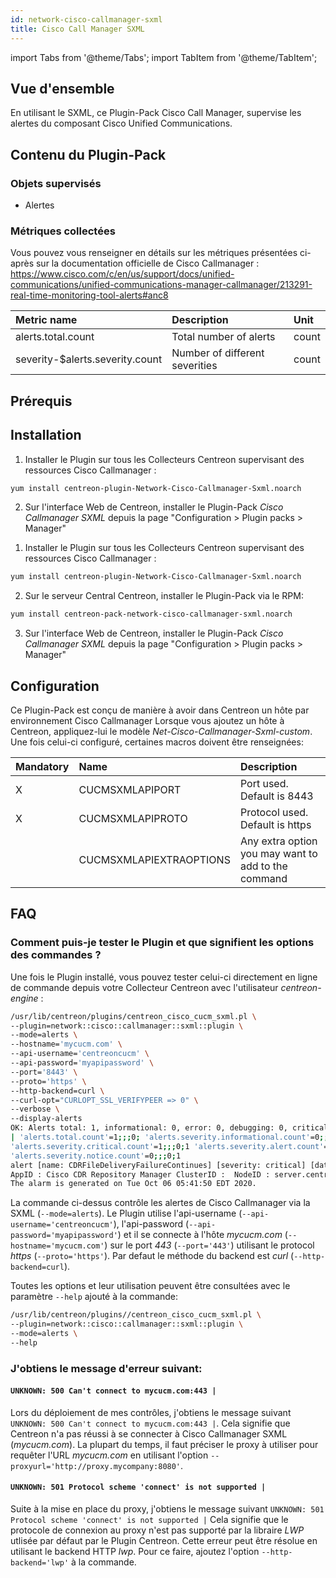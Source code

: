 ```yaml
---
id: network-cisco-callmanager-sxml
title: Cisco Call Manager SXML
---
```

import Tabs from '@theme/Tabs';
import TabItem from '@theme/TabItem';


## Vue d'ensemble

En utilisant le SXML, ce Plugin-Pack Cisco Call Manager, supervise les alertes du composant Cisco Unified Communications.

## Contenu du Plugin-Pack

### Objets supervisés

* Alertes

### Métriques collectées

Vous pouvez vous renseigner en détails sur les métriques présentées ci-après sur la documentation officielle
de Cisco Callmanager : https://www.cisco.com/c/en/us/support/docs/unified-communications/unified-communications-manager-callmanager/213291-real-time-monitoring-tool-alerts#anc8

<Tabs groupId="operating-systems">
<TabItem value="Alerts" label="Alerts">

| Metric name                      | Description                         | Unit  |
| :------------------------------- | :---------------------------------- | :---- |
| alerts.total.count               | Total number of alerts              | count |
| severity-$alerts.severity.count  | Number of different severities      | count |

</TabItem>
</Tabs>

## Prérequis

## Installation

<Tabs groupId="operating-systems">
<TabItem value="online" label="Online License">

1. Installer le Plugin sur tous les Collecteurs Centreon supervisant des ressources Cisco Callmanager :

```bash
yum install centreon-plugin-Network-Cisco-Callmanager-Sxml.noarch
```

2. Sur l'interface Web de Centreon, installer le Plugin-Pack *Cisco Callmanager SXML* depuis la page "Configuration > Plugin packs > Manager"

</TabItem>
<TabItem value="offline" label="Offline License">

1. Installer le Plugin sur tous les Collecteurs Centreon supervisant des ressources Cisco Callmanager :

```bash
yum install centreon-plugin-Network-Cisco-Callmanager-Sxml.noarch
```

2. Sur le serveur Central Centreon, installer le Plugin-Pack via le RPM:

```bash
yum install centreon-pack-network-cisco-callmanager-sxml.noarch
```

3. Sur l'interface Web de Centreon, installer le Plugin-Pack *Cisco Callmanager SXML* depuis la page "Configuration > Plugin packs > Manager"

</TabItem>
</Tabs>

## Configuration

Ce Plugin-Pack est conçu de manière à avoir dans Centreon un hôte par environnement Cisco Callmanager
Lorsque vous ajoutez un hôte à Centreon, appliquez-lui le modèle *Net-Cisco-Callmanager-Sxml-custom*.
Une fois celui-ci configuré, certaines macros doivent être renseignées:

| Mandatory   | Name                     | Description                                         |
| :---------- | :----------------------- | :-------------------------------------------------- |
| X           | CUCMSXMLAPIPORT          | Port used. Default is 8443                          |
| X           | CUCMSXMLAPIPROTO         | Protocol used. Default is https                     |
|             | CUCMSXMLAPIEXTRAOPTIONS  | Any extra option you may want to add to the command |

## FAQ

### Comment puis-je tester le Plugin et que signifient les options des commandes ?

Une fois le Plugin installé, vous pouvez tester celui-ci directement en ligne de commande depuis votre Collecteur Centreon avec l'utilisateur *centreon-engine* :

```bash
/usr/lib/centreon/plugins/centreon_cisco_cucm_sxml.pl \
--plugin=network::cisco::callmanager::sxml::plugin \
--mode=alerts \
--hostname='mycucm.com' \
--api-username='centreoncucm' \
--api-password='myapipassword' \
--port='8443' \
--proto='https' \
--http-backend=curl \
--curl-opt="CURLOPT_SSL_VERIFYPEER => 0" \
--verbose \
--display-alerts
OK: Alerts total: 1, informational: 0, error: 0, debugging: 0, critical: 1, alert: 0, warning: 0, emergency: 0, notice: 0
| 'alerts.total.count'=1;;;0; 'alerts.severity.informational.count'=0;;;0;1 'alerts.severity.error.count'=0;;;0;1 'alerts.severity.debugging.count'=0;;;0;1
'alerts.severity.critical.count'=1;;;0;1 'alerts.severity.alert.count'=0;;;0;1 'alerts.severity.warning.count'=0;;;0;1 'alerts.severity.emergency.count'=0;;;0;1
'alerts.severity.notice.count'=0;;;0;1
alert [name: CDRFileDeliveryFailureContinues] [severity: critical] [date: Tue Oct  6 05:42:12 2020]:  BillingServerAddress : 172.28.172.105
AppID : Cisco CDR Repository Manager ClusterID :  NodeID : server.centreon.com  TimeStamp : Tue Oct 06 05:41:50 EDT 2020.
The alarm is generated on Tue Oct 06 05:41:50 EDT 2020.
```

La commande ci-dessus contrôle les alertes de Cisco Callmanager via la SXML (```--mode=alerts```).
Le Plugin utilise l'api-username (```--api-username='centreoncucm'```), l'api-password (```--api-password='myapipassword'```)
et il se connecte à l'hôte _mycucm.com_ (```--hostname='mycucm.com'```)
sur le port _443_ (```--port='443'```) utilisant le protocol _https_ (```--proto='https'```).
Par defaut le méthode du backend est _curl_ (```--http-backend=curl```).

Toutes les options et leur utilisation peuvent être consultées avec le paramètre ```--help``` ajouté à la commande:

```bash
/usr/lib/centreon/plugins//centreon_cisco_cucm_sxml.pl \
--plugin=network::cisco::callmanager::sxml::plugin \
--mode=alerts \
--help
```

### J'obtiens le message d'erreur suivant:

#### ```UNKNOWN: 500 Can't connect to mycucm.com:443 |```

Lors du déploiement de mes contrôles, j'obtiens le message suivant ```UNKNOWN: 500 Can't connect to mycucm.com:443 |```.
Cela signifie que Centreon n'a pas réussi à se connecter à Cisco Callmanager SXML (*mycucm.com*).
La plupart du temps, il faut préciser le proxy à utiliser pour requêter l'URL *mycucm.com* en utilisant l'option ```--proxyurl='http://proxy.mycompany:8080'```.

#### ```UNKNOWN: 501 Protocol scheme 'connect' is not supported |```

Suite à la mise en place du proxy, j'obtiens le message suivant ```UNKNOWN: 501 Protocol scheme 'connect' is not supported |```
Cela signifie que le protocole de connexion au proxy n'est pas supporté par la libraire *LWP* utlisée par défaut par le Plugin Centreon.
Cette erreur peut être résolue en utilisant le backend HTTP *lwp*. Pour ce faire, ajoutez l'option ```--http-backend='lwp'``` à la commande.
